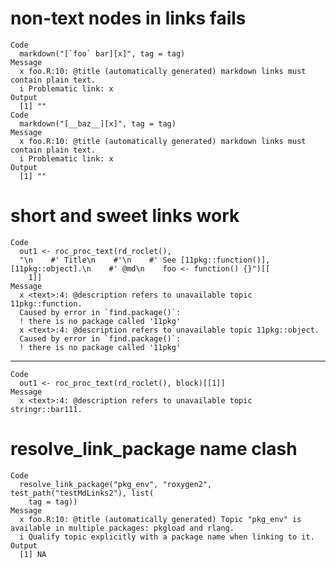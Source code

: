 # non-text nodes in links fails

    Code
      markdown("[`foo` bar][x]", tag = tag)
    Message
      x foo.R:10: @title (automatically generated) markdown links must contain plain text.
      i Problematic link: x
    Output
      [1] ""
    Code
      markdown("[__baz__][x]", tag = tag)
    Message
      x foo.R:10: @title (automatically generated) markdown links must contain plain text.
      i Problematic link: x
    Output
      [1] ""

# short and sweet links work

    Code
      out1 <- roc_proc_text(rd_roclet(),
      "\n    #' Title\n    #'\n    #' See [11pkg::function()], [11pkg::object].\n    #' @md\n    foo <- function() {}")[[
        1]]
    Message
      x <text>:4: @description refers to unavailable topic 11pkg::function.
      Caused by error in `find.package()`:
      ! there is no package called '11pkg'
      x <text>:4: @description refers to unavailable topic 11pkg::object.
      Caused by error in `find.package()`:
      ! there is no package called '11pkg'

---

    Code
      out1 <- roc_proc_text(rd_roclet(), block)[[1]]
    Message
      x <text>:4: @description refers to unavailable topic stringr::bar111.

# resolve_link_package name clash

    Code
      resolve_link_package("pkg_env", "roxygen2", test_path("testMdLinks2"), list(
        tag = tag))
    Message
      x foo.R:10: @title (automatically generated) Topic "pkg_env" is available in multiple packages: pkgload and rlang.
      i Qualify topic explicitly with a package name when linking to it.
    Output
      [1] NA

